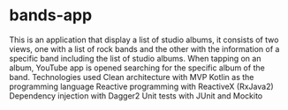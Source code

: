 # bands-app
This is an application that display a list of studio albums, it consists of two views, one with a list of rock bands and the other with the information of a specific band including the list of studio albums.  When tapping on an album, YouTube app is opened searching for the specific album of the band.
Technologies used 
Clean architecture with MVP
Kotlin as the programming language
Reactive programming with ReactiveX (RxJava2)
Dependency injection with Dagger2
Unit tests with JUnit and Mockito
